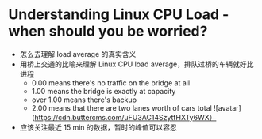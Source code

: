 # Understanding Linux CPU Load - when should you be worried?
- 怎么去理解 load average 的真实含义
- 用桥上交通的比喻来理解 Linux CPU load average，排队过桥的车辆就好比进程
  - 0.00 means there's no traffic on the bridge at all
  - 1.00 means the bridge is exactly at capacity
  - over 1.00 means there's backup
  - 2.00 means that there are two lanes worth of cars total 
  ![avatar](https://cdn.buttercms.com/uFU3AC14SzytfHXTy6WX）
- 应该关注最近 15 min 的数据，暂时的峰值可以容忍
